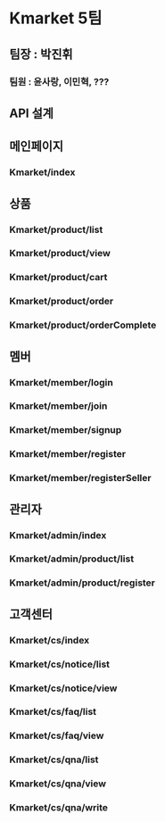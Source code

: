 # Kmarket 5팀
## 팀장 : 박진휘
### 팀원 : 윤사랑, 이민혁, ???

## API 설계

## 메인페이지
### Kmarket/index
## 상품
### Kmarket/product/list
### Kmarket/product/view
### Kmarket/product/cart
### Kmarket/product/order
### Kmarket/product/orderComplete
## 멤버
### Kmarket/member/login
### Kmarket/member/join
### Kmarket/member/signup
### Kmarket/member/register
### Kmarket/member/registerSeller
## 관리자
### Kmarket/admin/index
### Kmarket/admin/product/list
### Kmarket/admin/product/register
## 고객센터
### Kmarket/cs/index
### Kmarket/cs/notice/list
### Kmarket/cs/notice/view
### Kmarket/cs/faq/list
### Kmarket/cs/faq/view
### Kmarket/cs/qna/list
### Kmarket/cs/qna/view
### Kmarket/cs/qna/write
